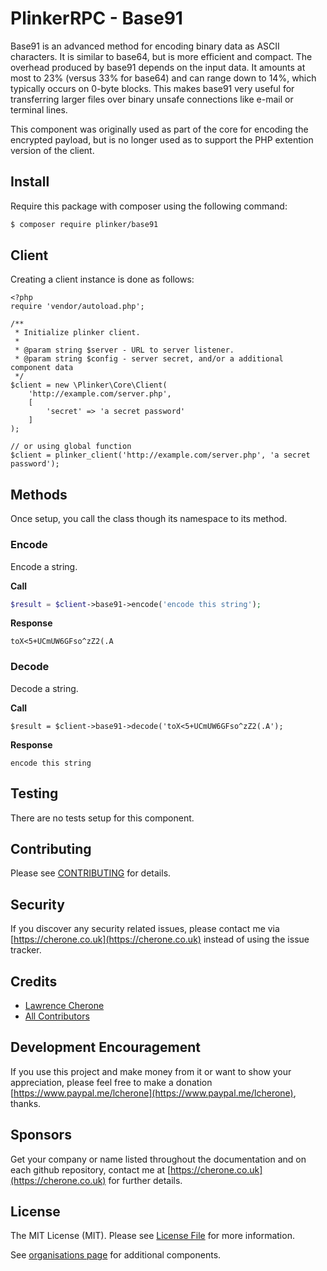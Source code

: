 # PlinkerRPC - Base91

Base91 is an advanced method for encoding binary data as ASCII characters. 
It is similar to base64, but is more efficient and compact. 
The overhead produced by base91 depends on the input data. It amounts at 
most to 23% (versus 33% for base64) and can range down to 14%, which typically 
occurs on 0-byte blocks. This makes base91 very useful for transferring larger 
files over binary unsafe connections like e-mail or terminal lines.

This component was originally used as part of the core for encoding the encrypted payload, but is no longer used as to support the PHP extention version of the client.

## Install

Require this package with composer using the following command:

``` bash
$ composer require plinker/base91
```

## Client

Creating a client instance is done as follows:


    <?php
    require 'vendor/autoload.php';

    /**
     * Initialize plinker client.
     *
     * @param string $server - URL to server listener.
     * @param string $config - server secret, and/or a additional component data
     */
    $client = new \Plinker\Core\Client(
        'http://example.com/server.php',
        [
            'secret' => 'a secret password'
        ]
    );
    
    // or using global function
    $client = plinker_client('http://example.com/server.php', 'a secret password');
   
   
## Methods

Once setup, you call the class though its namespace to its method.


### Encode

Encode a string.

**Call**


``` php
$result = $client->base91->encode('encode this string');
```

**Response**
``` text
toX<5+UCmUW6GFso^zZ2(.A
```

### Decode

Decode a string.

**Call**


```
$result = $client->base91->decode('toX<5+UCmUW6GFso^zZ2(.A');
```

**Response**
```
encode this string
```

## Testing

There are no tests setup for this component.

## Contributing

Please see [CONTRIBUTING](https://github.com/plinker-rpc/base91/blob/master/CONTRIBUTING) for details.

## Security

If you discover any security related issues, please contact me via [https://cherone.co.uk](https://cherone.co.uk) instead of using the issue tracker.

## Credits

- [Lawrence Cherone](https://github.com/lcherone)
- [All Contributors](https://github.com/plinker-rpc/base91/graphs/contributors)


## Development Encouragement

If you use this project and make money from it or want to show your appreciation,
please feel free to make a donation [https://www.paypal.me/lcherone](https://www.paypal.me/lcherone), thanks.

## Sponsors

Get your company or name listed throughout the documentation and on each github repository, contact me at [https://cherone.co.uk](https://cherone.co.uk) for further details.

## License

The MIT License (MIT). Please see [License File](https://github.com/plinker-rpc/base91/blob/master/LICENSE) for more information.

See [organisations page](https://github.com/plinker-rpc) for additional components.
